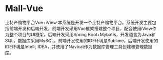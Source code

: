 # Mall-Vue
土特产购物平台Vue+iView
本系统是开发一个土特产购物平台。系统开发主要包括前端开发和后端开发，前端开发采用Vue框架搭建整个项目，配合使用iView作为整个项目的UI框架，后端开发采用Spring Boot+Mybatis，开发语言为Java和SQL，数据库采用MySQL。前端开发使用的IDE环境是Sublime，后端开发使用的IDE环境是Intellij IDEA，并使用了Navicat作为数据库管理工具创建和管理数据库。



